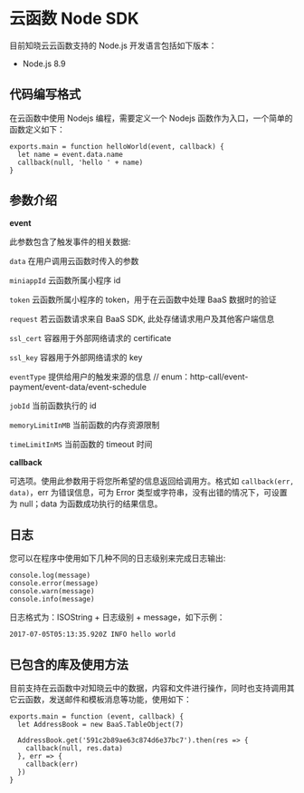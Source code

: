 # 云函数 Node SDK

目前知晓云云函数支持的 Node.js 开发语言包括如下版本：
- Node.js 8.9


## 代码编写格式

在云函数中使用 Nodejs 编程，需要定义一个 Nodejs 函数作为入口，一个简单的函数定义如下：

```
exports.main = function helloWorld(event, callback) {
  let name = event.data.name
  callback(null, 'hello ' + name)
}
```

## 参数介绍

**event**

此参数包含了触发事件的相关数据:

`data` 在用户调用云函数时传入的参数

`miniappId` 云函数所属小程序 id

`token` 云函数所属小程序的 token，用于在云函数中处理 BaaS 数据时的验证

`request` 若云函数请求来自 BaaS SDK, 此处存储请求用户及其他客户端信息

`ssl_cert` 容器用于外部网络请求的 certificate

`ssl_key` 容器用于外部网络请求的 key

`eventType` 提供给用户的触发来源的信息 // enum：http-call/event-payment/event-data/event-schedule

`jobId` 当前函数执行的 id

`memoryLimitInMB` 当前函数的内存资源限制

`timeLimitInMS` 当前函数的 timeout 时间


**callback**

可选项。使用此参数用于将您所希望的信息返回给调用方。格式如 `callback(err, data)`，err 为错误信息，可为 Error 类型或字符串，没有出错的情况下，可设置为 null；data 为函数成功执行的结果信息。


## 日志
您可以在程序中使用如下几种不同的日志级别来完成日志输出:

```
console.log(message)
console.error(message)
console.warn(message)
console.info(message)
```

日志格式为：ISOString + 日志级别 + message，如下示例：

```
2017-07-05T05:13:35.920Z INFO hello world
```

## 已包含的库及使用方法

目前支持在云函数中对知晓云中的数据，内容和文件进行操作，同时也支持调用其它云函数，发送邮件和模板消息等功能，使用如下：

```
exports.main = function (event, callback) {
  let AddressBook = new BaaS.TableObject(7)

  AddressBook.get('591c2b89ae63c874d6e37bc7').then(res => {
    callback(null, res.data)
  }, err => {
    callback(err)
  })
}
```